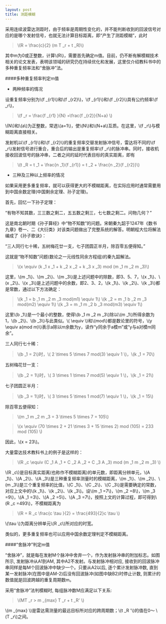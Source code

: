 ```yaml
---
layout: post
title: 测距模糊
---
```


采用连续波雷达测距时，由于频率是周期性变化的，并不能判断收到的回波信号对应的是哪个发射信号，也就无法计算目标距离，即“产生了测距模糊”，此时

>\\(R = \frac{c}{2} (m T _r + t _R)\\)

其中m为0或正整数，计算\\(R\\)，需要首先确定m值。目前，仍不断有解模糊技术相关的论文发表，表明该领域的研究仍在持续优化和发展，这里仅介绍教科书中的多种重复频率法和“舍脉冲”法。

####多种重复频率判定m值

+ 两种频率的情况

设重复频率分别为\\(f _{r1}\\)和\\(f _{r2}\\)，\\(f _{r1}\\)和\\(f _{r2}\\)具有公约频率\\(f _r\\)，

>\\(f _r = \frac{f _{r1} }{N} =\frac{f _{r2}}{N+a} \\)

\\(N\\)和\\(a\\)为正整数，常选\\(a=1\\)，使\\(N\\)和\\(N+a\\)互质。在这里，\\(f _r\\)与模糊距离直接相关。

发射机以\\(f _{r1}\\)和\\(f _{r2}\\)的重复频率交替发射脉冲信号，雷达将不同的\\(f _r\\)发射信号进行重合，重合后的输出是重复频率\\(f _r\\)的脉冲串。同时，接收机接收回波信号的脉冲串，二者之间的延时代表目标的真实距离，即有

>\\(t _R = t _1 + \frac{n _1}{f _{r1}} = t _2 + \frac{n _2}{f _{r2}}\\)

+ 三种及三种以上频率的情况

如果采用更多重复频率，就可以获得更大的不模糊距离，在实际应用时通常需要用到中国余数定理(中国剩余定理、孙子定理)。

首先，回忆一下孙子定理：

“有物不知其数，三三数之剩二，五五数之剩三，七七数之剩二。问物几何？”

这是南北朝时期《孙子算经》中“物不知数”的问题。宋朝秦九韶于1247年《数书九章》卷一、二《大衍类》对该类问题做出了完整系统的解答。明朝程大位将解法编成了《孙子歌诀》：

“三人同行七十稀，五树梅花廿一支，七子团圆正半月，除百零五便得知。”

这就是“物不知数”问题(数论之一元线性同余方程组)的秦九韶解法。

>\\(x \equiv  (k _1 x _1 + k _2 x _2 + k _3 x _3) mod (m _1 m _2 m _3)\\)

这里，\\(m _1\\)、\\(m _2\\)、\\(m _3\\)是上述问题中的除数，即3、5、7，\\(x _1\\)、\\(x _2\\)、\\(x _3\\)是上述问题中的余数，即2、3、2，\\(k _1\\)、\\(k _2\\)、\\(k _3\\)都是常数，通过以下方法确定：

>\\(k _1 =  b _1 m _2 m _3 mod(m1) \equiv 1\\)
>\\(k _2 =  m _1 b _2 m _3 mod(m2) \equiv 1\\)
>\\(k _3 =  m _1 m _2 b _3 mod(m3) \equiv 1\\)

这里\\(b _1\\)是一个最小的整数，使得\\(b _1 m _2 m _3\\)除以\\(m _1\\)所得余数为1，\\(b _2\\)、\\(b _3\\)与此类似。\\( \equiv \\)和\\(mod\\)都是数论里的符号，\\(y \equiv a(mod m)\\)表示a除以m余数为y，读作“y同余于a模m”或“y与a对模m同余”。

三人同行七十稀：

>\\(b _1 = 2\\)时，\\( 2 \times 5 \times 7 mod(3) \equiv 1 \\)，\\(k _1 = 70\\)

五树梅花廿一支：

>\\(b _2 = 1\\)时，\\( 3 \times 1 \times 7 mod(5) \equiv 1 \\)，\\(k _1 = 21\\)

七子团圆正半月：

>\\(b _3 = 1\\)时，\\( 3 \times 5 \times 1 mod(7) \equiv 1 \\)，\\(k _1 = 15\\)

除百零五便得知：

>\\(m _1 m _2 m _3 = 3 \times 5 \times 7 = 105\\)

>\\(x \equiv  (70 \times 2 + 21 \times 3 + 15 \times 2) mod (105) = 233 mod (105) \\)

因此，\\(x = 23\\)。

大量雷达技术教科书上的例子是这样的：

>\\(R _c \equiv  (C _1 A _1 + C _2 A _2 + C _3 A _3) mod (m _1 m _2 m _3) \\)

\\(R _c\\)是目标真实距离(也称作不模糊距离)的单元数，即距离分辨单元，\\(A _1\\)、\\(A _2\\)、\\(A _3\\)是三种重复频率测量时的模糊距离，\\(m _1\\)、\\(m _2\\)、\\(m _3\\)是三个重复频率的比值，\\(C _1\\)、\\(C _2\\)、\\(C _3\\)是需要确定的常数，对应上文中的\\(k _1\\)、\\(k _2\\)、\\(k _3\\)。设\\(m _1 =7\\)，\\(m _2 =8\\)，\\(m _3 =9\\)，\\(A _1 =3\\)、\\(A _2 =5\\)、\\(A _3 =7\\)，按照上文的计算过程，即可得到\\(R _c =493\\)，不模糊距离为

>\\(R = R _c \frac{c \tau }{2} = \frac{493}{2}c \tau \\)

\\(\tau \\)为距离分辨单元\\(R _c\\)所对应的时宽。

类似的，更多重复频率也可以应用中国余数定理判定不模糊距离。

####“舍脉冲”判定m值

“舍脉冲”，就是每在发射M个脉冲中舍弃一个，作为发射脉冲串的附加标志。如图所示, 发射脉冲从A1到AM, 其中A2不发射。与发射脉冲相对应, 接收到的回波脉冲串同样是每M个回波脉冲中缺少一个。只要从A2以后, 逐个累计发射脉冲数, 直到某一发射脉冲(在图中是AM-2)后没有回波脉冲(如图中缺B2)时停止计数, 则累计的数值就是回波跨越的重复周期数m。 

采用“舍脉冲”法判模糊时, 每组脉冲数M应满足以下关系: 

>\\(MT _r > m _{max} T _r + t _R' \\)

\\(m _{max} \\)是雷达需测量的最远目标所对应的跨周期数；\\(t _R '\\)的值在0～ \\(T _r\\)之间。
